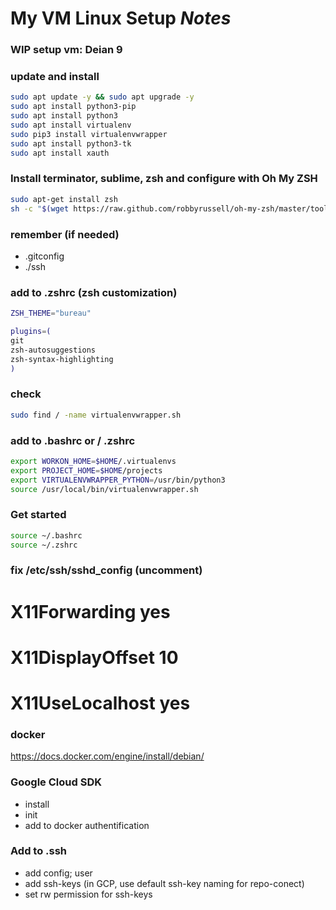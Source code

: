 # My VM Linux Setup *Notes*


### WIP setup vm: Deian 9

### update and install

```bash
sudo apt update -y && sudo apt upgrade -y
sudo apt install python3-pip
sudo apt install python3
sudo apt install virtualenv
sudo pip3 install virtualenvwrapper
sudo apt install python3-tk
sudo apt install xauth
```


### Install terminator, sublime, zsh and configure with Oh My ZSH
```bash
sudo apt-get install zsh
sh -c "$(wget https://raw.github.com/robbyrussell/oh-my-zsh/master/tools/install.sh -O -)"
```

### remember (if needed)
- .gitconfig
- ./ssh

### add to .zshrc (zsh customization)
```bash
ZSH_THEME="bureau"

plugins=(
git
zsh-autosuggestions
zsh-syntax-highlighting
)
```

### check
```bash
sudo find / -name virtualenvwrapper.sh
```

### add to .bashrc or / .zshrc
```bash
export WORKON_HOME=$HOME/.virtualenvs
export PROJECT_HOME=$HOME/projects
export VIRTUALENVWRAPPER_PYTHON=/usr/bin/python3
source /usr/local/bin/virtualenvwrapper.sh
```

### Get started
```bash
source ~/.bashrc
source ~/.zshrc
```

<!-- ## Install from deadsnakes (Ubuntu)

```bash
sudo apt install software-properties-common
sudo add-apt-repository ppa:fkrull/deadsnakes
sudo apt install python3.7
``` -->

### fix /etc/ssh/sshd_config (uncomment)
# X11Forwarding yes
# X11DisplayOffset 10
# X11UseLocalhost yes

### docker
https://docs.docker.com/engine/install/debian/

### Google Cloud SDK
- install
- init
- add to docker authentification

### Add to .ssh
- add config; user
- add ssh-keys (in GCP, use default ssh-key naming for repo-conect)
- set rw permission for ssh-keys